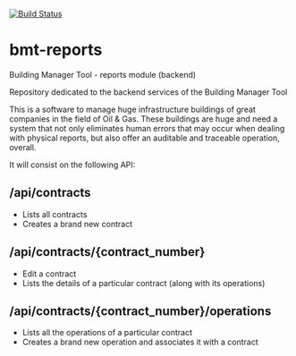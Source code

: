 [![Build Status](https://travis-ci.org/pedrobrigatto/bmt-reports.svg?branch=master)](https://travis-ci.org/pedrobrigatto/bmt-reports)

# bmt-reports
Building Manager Tool - reports module (backend)

Repository dedicated to the backend services of the Building Manager Tool

This is a software to manage huge infrastructure buildings of great companies in the field of Oil & Gas. These buildings are huge and need a system that not only eliminates human errors that may occur when dealing with physical reports, but also offer an auditable and traceable operation, overall.

It will consist on the following API:

## /api/contracts

* Lists all contracts
* Creates a brand new contract

## /api/contracts/{contract_number}

* Edit a contract
* Lists the details of a particular contract (along with its operations)

## /api/contracts/{contract_number}/operations

* Lists all the operations of a particular contract
* Creates a brand new operation and associates it with a contract

